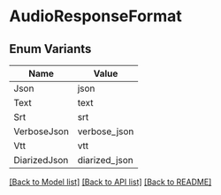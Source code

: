 # AudioResponseFormat

## Enum Variants

| Name | Value |
|---- | -----|
| Json | json |
| Text | text |
| Srt | srt |
| VerboseJson | verbose_json |
| Vtt | vtt |
| DiarizedJson | diarized_json |


[[Back to Model list]](../README.md#documentation-for-models) [[Back to API list]](../README.md#documentation-for-api-endpoints) [[Back to README]](../README.md)


